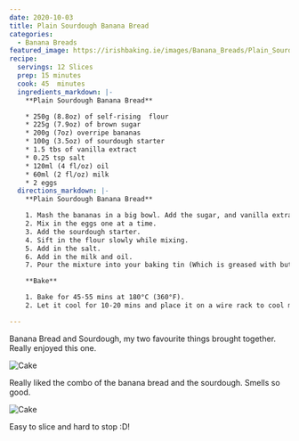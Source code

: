 ```yaml
---
date: 2020-10-03
title: Plain Sourdough Banana Bread
categories:
  - Banana Breads
featured_image: https://irishbaking.ie/images/Banana_Breads/Plain_Sourdough_Banana_Bread/Image_1.jpg
recipe:
  servings: 12 Slices
  prep: 15 minutes
  cook: 45  minutes
  ingredients_markdown: |-
    **Plain Sourdough Banana Bread**

    * 250g (8.8oz) of self-rising  flour
    * 225g (7.9oz) of brown sugar
    * 200g (7oz) overripe bananas
    * 100g (3.5oz) of sourdough starter
    * 1.5 tbs of vanilla extract
    * 0.25 tsp salt
    * 120ml (4 fl/oz) oil
    * 60ml (2 fl/oz) milk
    * 2 eggs
  directions_markdown: |-
    **Plain Sourdough Banana Bread**

    1. Mash the bananas in a big bowl. Add the sugar, and vanilla extract. Keep mixing if you do not want chunky bananas bits in places of the banana bread.
    2. Mix in the eggs one at a time.
    3. Add the sourdough starter.
    4. Sift in the flour slowly while mixing.
    5. Add in the salt.
    6. Add in the milk and oil. 
    7. Pour the mixture into your baking tin (Which is greased with butter or lined with parchment paper)

    **Bake**

    1. Bake for 45-55 mins at 180°C (360°F).
    2. Let it cool for 10-20 mins and place it on a wire rack to cool more.

---
```

Banana Bread and Sourdough, my two favourite things brought together. Really enjoyed this one.

![Cake](https://irishbaking.ie/images/Banana_Breads/Plain_Sourdough_Banana_Bread/Image_2.jpg)

Really liked the combo of the banana bread and the sourdough. Smells so good.

![Cake](https://irishbaking.ie/images/Banana_Breads/Plain_Sourdough_Banana_Bread/Image_3.jpg)

Easy to slice and hard to stop :D!
